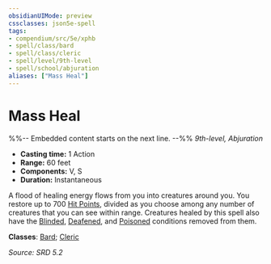 ```yaml
---
obsidianUIMode: preview
cssclasses: json5e-spell
tags:
- compendium/src/5e/xphb
- spell/class/bard
- spell/class/cleric
- spell/level/9th-level
- spell/school/abjuration
aliases: ["Mass Heal"]
---
```

# Mass Heal
%%-- Embedded content starts on the next line. --%%
*9th-level, Abjuration*  

- **Casting time:** 1 Action
- **Range:** 60 feet
- **Components:** V, S
- **Duration:** Instantaneous

A flood of healing energy flows from you into creatures around you. You restore up to 700 [Hit Points](rules/variant-rules/hit-points-xphb.md), divided as you choose among any number of creatures that you can see within range. Creatures healed by this spell also have the [Blinded](rules/conditions.md#Blinded), [Deafened](rules/conditions.md#Deafened), and [Poisoned](rules/conditions.md#Poisoned) conditions removed from them.

**Classes**: [Bard](compendium/lists/list-spells-classes-bard.md); [Cleric](compendium/lists/list-spells-classes-cleric.md)

*Source: SRD 5.2*